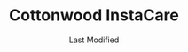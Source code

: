 ---
layout: location-page
date: Last Modified
description: "Local COVID-19 testing is available at Cottonwood InstaCare in Murray, Utah, USA."
permalink: "locations/utah/murray/cottonwood-instacare/"
tags:
  - locations
  - utah
title: Cottonwood InstaCare
uniqueName: cottonwood-instacare
state: Utah
stateAbbr: UT
hood: "Murray"
address: "181 E Medical Tower Dr"
city: "Murray"
zip: "84107"
zipsNearby: "84003 84004 84006 84010 84011 84054 84087 84302 84324 84013 84014 84015 84016 84056 84075 84089 84017 84024 84020 84027 84022 84310 84626 84628 84025 84633 84029 84032 84033 84315 84317 84036 84061 84037 84040 84041 84005 84043 84045 84044 84047 84049 84645 84018 84050 84055 84201 84244 84401 84402 84403 84404 84405 84407 84408 84409 84412 84414 84415 84057 84058 84059 84097 84328 84060 84068 84098 84651 84042 84062 84601 84602 84603 84604 84605 84606 84065 84095 84096 84067 84069 84653 84101 84102 84103 84104 84105 84106 84107 84108 84109 84110 84111 84112 84113 84114 84115 84116 84117 84118 84119 84120 84121 84122 84123 84124 84125 84126 84127 84128 84129 84130 84131 84132 84133 84134 84136 84138 84139 84141 84143 84145 84147 84148 84150 84151 84152 84157 84158 84165 84170 84171 84180 84184 84189 84190 84199 84070 84090 84091 84092 84093 84094 84655 84660 84663 84664 84071 84031 84074 84080 84082 84081 84084 84088 84340 84086 84144" 
mapUrl: "http://maps.apple.com/?q=Cottonwood+InstaCare&address=181+E+Medical+Tower+Dr,Murray,Utah,84107"
locationType: Drive-thru
phone: "801-314-7700"
website: "https://intermountainhealthcare.org/locations/cottonwood-clinic/"
onlineBooking: undefined
closed: undefined
closedUpdate: April 22nd, 2020
notes: "Requires phone screen."
days: Everyday
hours: 9AM-5PM
ctaMessage: Learn more
ctaUrl: "https://intermountainhealthcare.org/locations/cottonwood-clinic/"
---